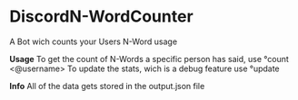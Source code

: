 # DiscordN-WordCounter
A Bot wich counts your Users N-Word usage

__Usage__
To get the count of N-Words a specific person has said, use °count <@username>
To update the stats, wich is a debug feature use °update

__Info__
All of the data gets stored in the output.json file
